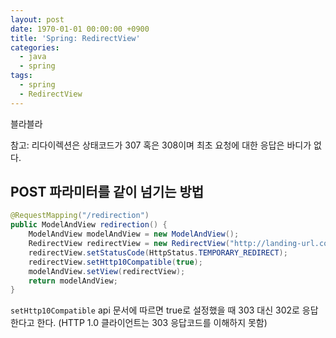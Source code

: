 ```yaml
---
layout: post
date: 1970-01-01 00:00:00 +0900
title: 'Spring: RedirectView'
categories:
  - java
  - spring
tags:
  - spring
  - RedirectView
---
```


블라블라

참고: 리다이렉션은 상태코드가 307 혹은 308이며 최초 요청에 대한 응답은 바디가 없다.

## POST 파라미터를 같이 넘기는 방법
```java
@RequestMapping("/redirection")
public ModelAndView redirection() {
    ModelAndView modelAndView = new ModelAndView();
    RedirectView redirectView = new RedirectView("http://landing-url.com");
    redirectView.setStatusCode(HttpStatus.TEMPORARY_REDIRECT);
    redirectView.setHttp10Compatible(true);
    modelAndView.setView(redirectView);
    return modelAndView;
}
```
`setHttp10Compatible` api 문서에 따르면 true로 설정했을 때 303 대신 302로 응답한다고 한다. (HTTP 1.0 클라이언트는 303 응답코드를 이해하지 못함)
